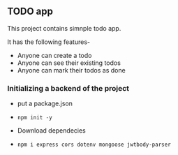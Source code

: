 ## TODO app

This project contains simnple todo app.

It has the following features-

- Anyone can create a todo
- Anyone can see their existing todos
- Anyone can mark their todos as done 

### Initializing a backend of the project
- put a package.json
- ```npm init -y```

- Download dependecies
- ```npm i express cors dotenv mongoose jwtbody-parser ```